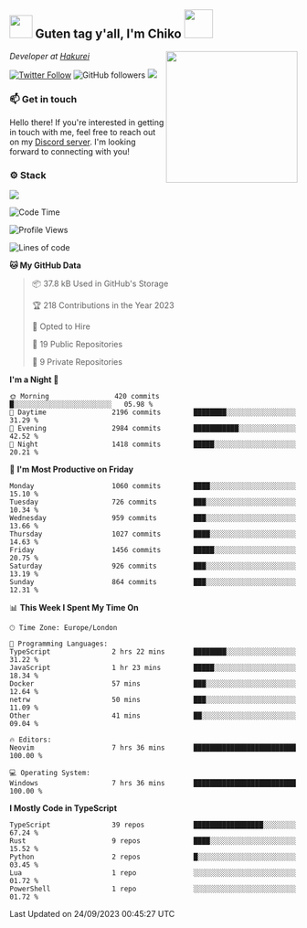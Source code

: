 <h2><img src="https://cdn.discordapp.com/emojis/1100181376730402906.gif?quality=lossless" width="40"> Guten tag y'all, I'm Chiko <img src="https://a.ppy.sh/15907233" width="50"></h2>
<a href="https://twitter.com/Zzul0714/status/1654451338179395585?s=20"><img align='right' src="https://cdn.discordapp.com/attachments/1109162815866023976/1109163700583153705/FvXKt8paEAAR6Ak1.png" width="230"></a>
<p><em>Developer at <a href="https://github.com/hakureiapp">Hakurei</a></em></p>

[![Twitter Follow](https://img.shields.io/twitter/follow/chikoxq?label=Follow)](https://twitter.com/intent/follow?screen_name=chikoxq)
![GitHub followers](https://img.shields.io/github/followers/chikof?label=Follow&style=social)
![](https://komarev.com/ghpvc/?username=chikof&color=blue)

### 📫 Get in touch
Hello there! If you're interested in getting in touch with me, feel free to reach out on my [Discord server](https://discord.gg/sejc7TnX6N). I'm looking forward to connecting with you!

### ⚙️ Stack
![](https://skillicons.dev/icons?i=git,kubernetes,docker,js,ts,cloudflare,css,deno,express,graphql,html,mongodb,nestjs,py,react,apollo,bash,java,lua,nextjs,netlify,nodejs,ps,powershell,rust,neovim,tauri,sentry,postgres,tailwind,prisma,actix)

<!--START_SECTION:waka-->
![Code Time](http://img.shields.io/badge/Code%20Time-1%2C504%20hrs%2023%20mins-blue)

![Profile Views](http://img.shields.io/badge/Profile%20Views-12-blue)

![Lines of code](https://img.shields.io/badge/From%20Hello%20World%20I%27ve%20Written-5.8%20million%20lines%20of%20code-blue)

**🐱 My GitHub Data** 

> 📦 37.8 kB Used in GitHub's Storage 
 > 
> 🏆 218 Contributions in the Year 2023
 > 
> 💼 Opted to Hire
 > 
> 📜 19 Public Repositories 
 > 
> 🔑 9 Private Repositories 
 > 
**I'm a Night 🦉** 

```text
🌞 Morning                420 commits         █░░░░░░░░░░░░░░░░░░░░░░░░   05.98 % 
🌆 Daytime                2196 commits        ████████░░░░░░░░░░░░░░░░░   31.29 % 
🌃 Evening                2984 commits        ███████████░░░░░░░░░░░░░░   42.52 % 
🌙 Night                  1418 commits        █████░░░░░░░░░░░░░░░░░░░░   20.21 % 
```
📅 **I'm Most Productive on Friday** 

```text
Monday                   1060 commits        ████░░░░░░░░░░░░░░░░░░░░░   15.10 % 
Tuesday                  726 commits         ███░░░░░░░░░░░░░░░░░░░░░░   10.34 % 
Wednesday                959 commits         ███░░░░░░░░░░░░░░░░░░░░░░   13.66 % 
Thursday                 1027 commits        ████░░░░░░░░░░░░░░░░░░░░░   14.63 % 
Friday                   1456 commits        █████░░░░░░░░░░░░░░░░░░░░   20.75 % 
Saturday                 926 commits         ███░░░░░░░░░░░░░░░░░░░░░░   13.19 % 
Sunday                   864 commits         ███░░░░░░░░░░░░░░░░░░░░░░   12.31 % 
```


📊 **This Week I Spent My Time On** 

```text
🕑︎ Time Zone: Europe/London

💬 Programming Languages: 
TypeScript               2 hrs 22 mins       ████████░░░░░░░░░░░░░░░░░   31.22 % 
JavaScript               1 hr 23 mins        █████░░░░░░░░░░░░░░░░░░░░   18.34 % 
Docker                   57 mins             ███░░░░░░░░░░░░░░░░░░░░░░   12.64 % 
netrw                    50 mins             ███░░░░░░░░░░░░░░░░░░░░░░   11.09 % 
Other                    41 mins             ██░░░░░░░░░░░░░░░░░░░░░░░   09.04 % 

🔥 Editors: 
Neovim                   7 hrs 36 mins       █████████████████████████   100.00 % 

💻 Operating System: 
Windows                  7 hrs 36 mins       █████████████████████████   100.00 % 
```

**I Mostly Code in TypeScript** 

```text
TypeScript               39 repos            █████████████████░░░░░░░░   67.24 % 
Rust                     9 repos             ████░░░░░░░░░░░░░░░░░░░░░   15.52 % 
Python                   2 repos             █░░░░░░░░░░░░░░░░░░░░░░░░   03.45 % 
Lua                      1 repo              ░░░░░░░░░░░░░░░░░░░░░░░░░   01.72 % 
PowerShell               1 repo              ░░░░░░░░░░░░░░░░░░░░░░░░░   01.72 % 
```




 Last Updated on 24/09/2023 00:45:27 UTC
<!--END_SECTION:waka-->


<!--
<p align="center">
     <a href="https://discord.gg/HhybNhchcC"><img src="https://invidget.switchblade.xyz/sejc7TnX6N" align="center" ><a>
</p> 
-->

